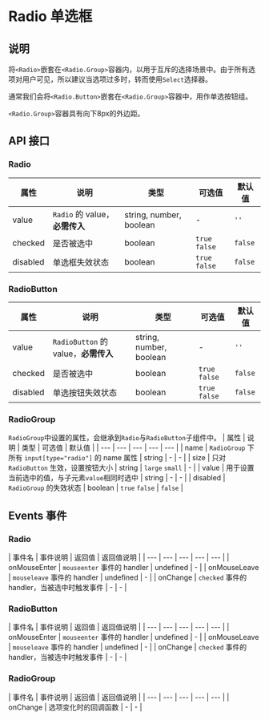 # Radio 单选框

## 说明

将`<Radio>`嵌套在`<Radio.Group>`容器内，以用于互斥的选择场景中。由于所有选项对用户可见，所以建议当选项过多时，转而使用`Select`选择器。

通常我们会将`<Radio.Button>`嵌套在`<Radio.Group>`容器中，用作单选按钮组。

`<Radio.Group>`容器具有向下8px的外边距。

## API 接口
### Radio
| 属性 | 说明 | 类型 | 可选值 | 默认值 |
| --- | --- | --- | --- | --- |
| value | `Radio` 的 value，**必需传入** | string, number, boolean | - | `''` |
| checked | 是否被选中 | boolean | `true` `false` | `false` |
| disabled | 单选框失效状态 | boolean | `true` `false` | `false` |

### RadioButton
| 属性 | 说明 | 类型 | 可选值 | 默认值 |
| --- | --- | --- | --- | --- |
| value | `RadioButton` 的 value，**必需传入** | string, number, boolean | - | `''` |
| checked | 是否被选中 | boolean | `true` `false` | `false` |
| disabled | 单选按钮失效状态 | boolean | `true` `false` | `false` |

### RadioGroup
`RadioGroup`中设置的属性，会继承到`Radio`与`RadioButton`子组件中。
| 属性 | 说明 | 类型 | 可选值 | 默认值 |
| --- | --- | --- | --- | --- |
| name | `RadioGroup` 下所有 `input[type="radio"]` 的 name 属性 | string | - | - |
| size | 只对 `RadioButton` 生效，设置按钮大小 | string | `large` `small` | - |
| value | 用于设置当前选中的值，与子元素`value`相同时选中 | string | - | - |
| disabled | `RadioGroup` 的失效状态 | boolean | `true` `false` | `false` |

## Events 事件
### Radio
| 事件名 | 事件说明 | 返回值 | 返回值说明 |
| --- | --- | --- | --- | --- |
| onMouseEnter | `mouseenter` 事件的 handler | undefined | - |
| onMouseLeave | `mouseleave` 事件的 handler | undefined | - |
| onChange | `checked` 事件的 handler，当被选中时触发事件 | - | - |

### RadioButton
| 事件名 | 事件说明 | 返回值 | 返回值说明 |
| --- | --- | --- | --- | --- |
| onMouseEnter | `mouseenter` 事件的 handler | undefined | - |
| onMouseLeave | `mouseleave` 事件的 handler | undefined | - |
| onChange | `checked` 事件的 handler，当被选中时触发事件 | - | - |

### RadioGroup
| 事件名 | 事件说明 | 返回值 | 返回值说明 |
| --- | --- | --- | --- | --- |
| onChange | 选项变化时的回调函数 | - | - |